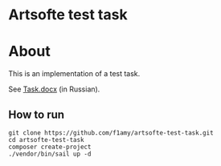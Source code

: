 # Artsofte test task

# About
This is an implementation of a test task.

See [Task.docx](./Task.docx) (in Russian).

## How to run
    git clone https://github.com/f1amy/artsofte-test-task.git
    cd artsofte-test-task
    composer create-project
    ./vendor/bin/sail up -d

